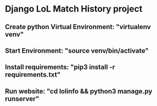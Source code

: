 # Django LoL Match History project
## Create python Virtual Environment: "virtualenv venv"
## Start Environment: "source venv/bin/activate"
## Install requirements: "pip3 install -r requirements.txt"
## Run website: "cd lolinfo && python3 manage.py runserver"
